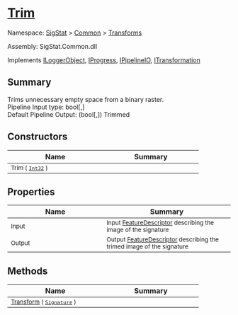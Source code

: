 # [Trim](./Trim.md)

Namespace: [SigStat]() > [Common](./../README.md) > [Transforms](./README.md)

Assembly: SigStat.Common.dll

Implements [ILoggerObject](./../ILoggerObject.md), [IProgress](./../Helpers/IProgress.md), [IPipelineIO](./../Pipeline/IPipelineIO.md), [ITransformation](./../ITransformation.md)

## Summary
Trims unnecessary empty space from a binary raster.  <br>Pipeline Input type: bool[,]<br>Default Pipeline Output: (bool[,]) Trimmed

## Constructors

| Name | Summary | 
| --- | --- | 
| <sub>Trim ( [`Int32`](https://docs.microsoft.com/en-us/dotnet/api/System.Int32) )</sub><div style="width: 200px">| <sub></sub><div style="width: 200px">| <br>


## Properties

| Name | Summary | 
| --- | --- | 
| <sub>Input</sub><div style="width: 200px">| <sub>Input [FeatureDescriptor](https://github.com/hargitomi97/sigstat/blob/master/docs/md/SigStat/Common/FeatureDescriptor.md) describing the image of the signature</sub><div style="width: 200px">| <br>
| <sub>Output</sub><div style="width: 200px">| <sub>Output [FeatureDescriptor](https://github.com/hargitomi97/sigstat/blob/master/docs/md/SigStat/Common/FeatureDescriptor.md) describing the trimed image of the signature</sub><div style="width: 200px">| <br>


## Methods

| Name | Summary | 
| --- | --- | 
| <sub>[Transform](./Methods/Trim-100663722.md) ( [`Signature`](./../Signature.md) )</sub><div style="width: 200px">| <sub></sub><div style="width: 200px">| <br>


